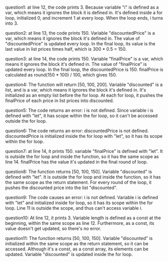 question1:
  at line 12, the code prints 3. Because variable "i" is defined as a var, which means it ignores the block it is defined in. It's defined inside a for loop, initialized 0, and increment 1 at every loop. When the loop ends, i turns into 3.
  
question2:
  at line 13, the code prints 150. Variable "discountedPrice" is a var, which means it ignores the block it's defined in. The value of "discountedPrice" is updated every loop. In the final loop, its value is the last value in list prices times half, which is 300 * 0.5 = 150.
  
question3:
  at line 14, the code prints 150. Variable "finalPrice" is a var, which means it ignores the block it's defined in. The value of "finalPrice" is updated every loop. In the final loop, the discountedPrice is 150. finalPrice is calculated as round(150 * 100) / 100, which gives 150.
  
question4:
  The function will return [50, 100, 200]. Variable "discounted" is a list, and is a var, which means it ignores the block it's defined in. It's initialized as an empty list before the for loop. At each for loop, it pushes the finalPrice of each price in list prices into discounted. 
  
question5: 
  The code returns an error: i is not defined. Since variable i is defined with "let", it has scope within the for loop, so it can't be accessed outside the for loop.
  
question6:
  The code returns an error: discountedPrice is not defined. discountedPrice is initialized inside the for loop with "let", so it has its scope within the for loop.
  
question7:
  at line 14, it prints 150. variable "finalPrice" is defined with "let". It is outside the for loop and inside the function, so it has the same scope as line 14. finalPrice has the value it's updated in the final round of loop.
  
question8:
  The function returns [50, 100, 150]. Variable "discounted" is defined with "let". It is outside the for loop and inside the function, so it has the same scope as the return statement. For every round of the loop, it pushes the discounted price into the list "discounted".

question9:
  The code causes an error: i is not defined. Variable i is defined with "let" and initialized inside for loop, so it has its scope within the for loop. Line 11 is outside the scope, and thus can't access variable i.
  
question10:
  At line 12, it prints 3. Variable length is defined as a const at the beginning, within the same scope as line 12. Furthermore, as a const, its value doesn't get updated, so there's no error.

question11:
  The function returns [50, 100, 150]. Variable "discounted" is initialized within the same scope as the return statement, so it can be accessed. Although it's a const, as a const array, its elements can be updated. Variable "discounted" is updated inside the for loop.

